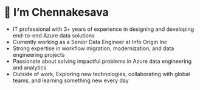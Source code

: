 
# 👋 I’m Chennakesava

- IT professional with 3+ years of experience in designing and developing end-to-end Azure data solutions
- Currently working as a Senior Data Engineer at Info Origin Inc
- Strong expertise in workflow migration, modernization, and data engineering projects
- Passionate about solving impactful problems in Azure data engineering and analytics
- Outside of work, Exploring new technologies, collaborating with global teams, and learning something new every day

